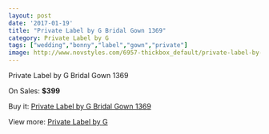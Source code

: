 ```yaml
---
layout: post
date: '2017-01-19'
title: "Private Label by G Bridal Gown 1369"
category: Private Label by G
tags: ["wedding","bonny","label","gown","private"]
image: http://www.novstyles.com/6957-thickbox_default/private-label-by-g-bridal-gown-1369.jpg
---
```

Private Label by G Bridal Gown 1369

On Sales: **$399**
<a href="https://www.novstyles.com/en/private-label-by-g/4657-private-label-by-g-bridal-gown-1369.html"><amp-img layout="responsive" width="600" height="600" src="//www.novstyles.com/6957-thickbox_default/private-label-by-g-bridal-gown-1369.jpg" alt="Private Label by G Bridal Gown 1369 0" /></a>

Buy it: [Private Label by G Bridal Gown 1369](https://www.novstyles.com/en/private-label-by-g/4657-private-label-by-g-bridal-gown-1369.html "Private Label by G Bridal Gown 1369")

View more: [Private Label by G](https://www.novstyles.com/en/29-private-label-by-g "Private Label by G")